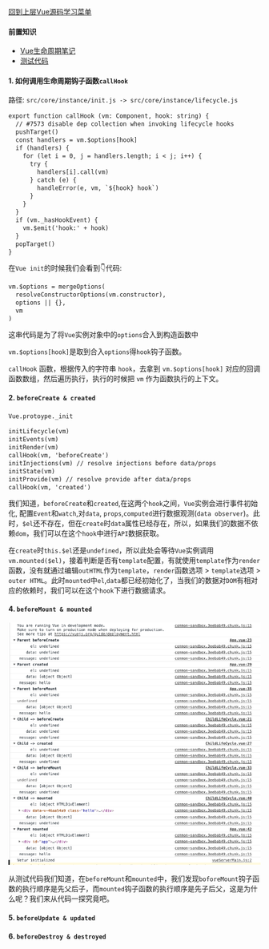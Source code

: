 

[回到上层Vue源码学习菜单](notes/vue/code-review/code-review.md)

#### **前置知识**

- [Vue生命周期笔记](notes/vue/vue-lifecycle/vue-lifecycle.md)
- [测试代码](https://codesandbox.io/s/y0117q1y41)

#### 1. 如何调用生命周期钩子函数`callHook`

路径: `src/core/instance/init.js -> src/core/instance/lifecycle.js`

```
export function callHook (vm: Component, hook: string) {
  // #7573 disable dep collection when invoking lifecycle hooks
  pushTarget()
  const handlers = vm.$options[hook]
  if (handlers) {
    for (let i = 0, j = handlers.length; i < j; i++) {
      try {
        handlers[i].call(vm)
      } catch (e) {
        handleError(e, vm, `${hook} hook`)
      }
    }
  }
  if (vm._hasHookEvent) {
    vm.$emit('hook:' + hook)
  }
  popTarget()
}
```

在`Vue init`的时候我们会看到👇代码:

```
vm.$options = mergeOptions(
  resolveConstructorOptions(vm.constructor),
  options || {},
  vm
)
```

这串代码是为了将`Vue`实例对象中的`options`合入到构造函数中

`vm.$options[hook]`是取到合入`options`得`hook`钩子函数。

`callHook` 函数，根据传入的字符串 `hook`，去拿到 `vm.$options[hook]` 对应的回调函数数组，然后遍历执行，执行的时候把 `vm` 作为函数执行的上下文。

#### 2. `beforeCreate & created`

`Vue.protoype._init`

```
initLifecycle(vm)
initEvents(vm)
initRender(vm)
callHook(vm, 'beforeCreate')
initInjections(vm) // resolve injections before data/props
initState(vm)
initProvide(vm) // resolve provide after data/props
callHook(vm, 'created')
```

我们知道，`beforeCreate`和`created`,在这两个`hook`之间，`Vue`实例会进行事件初始化, 配置`Event`和`watch`,对`data`, `props`,`computed`进行数据观测(`data observer`)。此时，`$el`还不存在，但在`create`时`data`属性已经存在，所以，如果我们的数据不依赖`dom`，我们可以在这个`hook`中进行`API`数据获取。

在`create`时`this.$el`还是`undefined`，所以此处会等待`Vue`实例调用`vm.mounted($el)`，接着判断是否有`template`配置，有就使用`template`作为`render`函数，没有就通过编辑`outHTML`作为`template`，`render`函数选项 > `template`选项 > `outer HTML`。此时`mounted`中`el`,`data`都已经初始化了，当我们的数据对`DOM`有相对应的依赖时，我们可以在这个`hook`下进行数据请求。

#### 4. `beforeMount & mounted`

![lifecycle-1](./images/lifecycle-1.png)

从测试代码我们知道，在`beforeMount`和`mounted`中，我们发现`boforeMount`钩子函数的执行顺序是先父后子，而`mounted`钩子函数的执行顺序是先子后父，这是为什么呢？我们来从代码一探究竟吧。



#### 5. `beforeUpdate & updated`



#### 6. `beforeDestroy & destroyed`